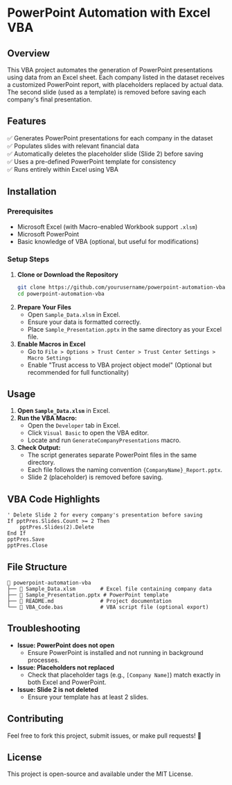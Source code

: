 # PowerPoint Automation with Excel VBA

## Overview
This VBA project automates the generation of PowerPoint presentations using data from an Excel sheet. Each company listed in the dataset receives a customized PowerPoint report, with placeholders replaced by actual data. The second slide (used as a template) is removed before saving each company's final presentation.

## Features
✅ Generates PowerPoint presentations for each company in the dataset  
✅ Populates slides with relevant financial data  
✅ Automatically deletes the placeholder slide (Slide 2) before saving  
✅ Uses a pre-defined PowerPoint template for consistency  
✅ Runs entirely within Excel using VBA  

## Installation
### Prerequisites
- Microsoft Excel (with Macro-enabled Workbook support `.xlsm`)
- Microsoft PowerPoint
- Basic knowledge of VBA (optional, but useful for modifications)

### Setup Steps
1. **Clone or Download the Repository**
   ```sh
   git clone https://github.com/yourusername/powerpoint-automation-vba.git
   cd powerpoint-automation-vba
   ```
2. **Prepare Your Files**
   - Open `Sample_Data.xlsm` in Excel.
   - Ensure your data is formatted correctly.
   - Place `Sample_Presentation.pptx` in the same directory as your Excel file.
3. **Enable Macros in Excel**
   - Go to `File > Options > Trust Center > Trust Center Settings > Macro Settings`
   - Enable "Trust access to VBA project object model" (Optional but recommended for full functionality)

## Usage
1. **Open `Sample_Data.xlsm`** in Excel.
2. **Run the VBA Macro:**
   - Open the `Developer` tab in Excel.
   - Click `Visual Basic` to open the VBA editor.
   - Locate and run `GenerateCompanyPresentations` macro.
3. **Check Output:**
   - The script generates separate PowerPoint files in the same directory.
   - Each file follows the naming convention `{CompanyName}_Report.pptx`.
   - Slide 2 (placeholder) is removed before saving.

## VBA Code Highlights
```vba
' Delete Slide 2 for every company's presentation before saving
If pptPres.Slides.Count >= 2 Then
    pptPres.Slides(2).Delete
End If
pptPres.Save
pptPres.Close
```

## File Structure
```
📂 powerpoint-automation-vba
├── 📄 Sample_Data.xlsm        # Excel file containing company data
├── 📄 Sample_Presentation.pptx # PowerPoint template
├── 📄 README.md               # Project documentation
└── 📄 VBA_Code.bas            # VBA script file (optional export)
```

## Troubleshooting
- **Issue: PowerPoint does not open**
  - Ensure PowerPoint is installed and not running in background processes.
- **Issue: Placeholders not replaced**
  - Check that placeholder tags (e.g., `[Company Name]`) match exactly in both Excel and PowerPoint.
- **Issue: Slide 2 is not deleted**
  - Ensure your template has at least 2 slides.

## Contributing
Feel free to fork this project, submit issues, or make pull requests! 🚀

## License
This project is open-source and available under the MIT License.

